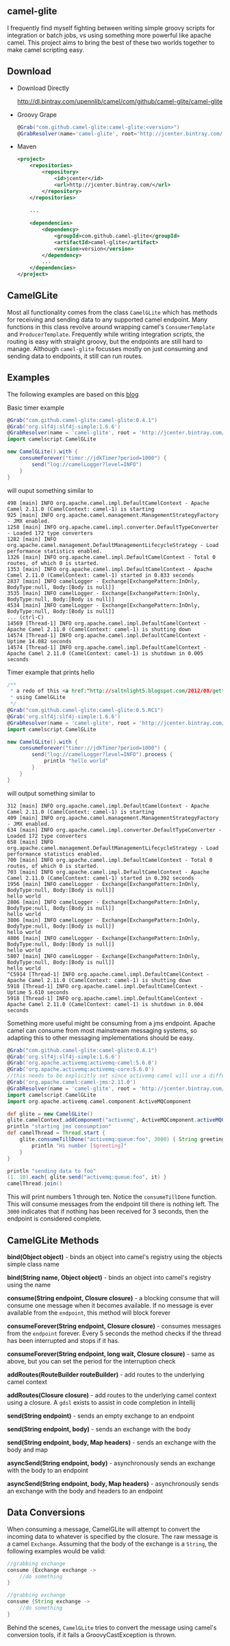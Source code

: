camel-glite
-----------

I frequently find myself fighting between writing simple groovy scripts for integration or batch jobs, vs using 
something more powerful like apache camel.  This project aims to bring the best of these two worlds together to
make camel scripting easy.

Download
--------
* Download Directly

    http://dl.bintray.com/upennlib/camel/com/github/camel-glite/camel-glite

* Groovy Grape

    ```groovy
    @Grab("com.github.camel-glite:camel-glite:<version>")
    @GrabResolver(name='camel-glite', root='http://jcenter.bintray.com/')    
    ```

* Maven

    ```xml
    <project>
        <repositories>
            <repository>
                <id>jcenter</id>
                <url>http://jcenter.bintray.com/</url>
            </repository>
        </repositories>
        
        ...
        
        <dependencies>
            <dependency>
                <groupId>com.github.camel-glite</groupId>
                <artifactId>camel-glite</artifact>
                <version>version</version>
            </dependency>
            ...
        </dependencies>
    </project>
    ```


CamelGLite
----------

Most all functionality comes from the class `CamelGLite` which has
methods for receiving and sending data to any supported camel endpoint.
Many functions in this class revolve around wrapping camel's `ConsumerTemplate`
and `ProducerTemplate`.  Frequently while writing integration scripts, the 
routing is easy with straight groovy, but the endpoints are still hard
to manage.  Although `camel-glite` focusses mostly on just consuming and
sending data to endpoints, it still can run routes.

Examples
--------

The following examples are based on this [blog](http://saltnlight5.blogspot.com/2012/08/getting-started-with-apache-camel-using.html)

Basic timer example

```groovy
@Grab("com.github.camel-glite:camel-glite:0.4.1")
@Grab('org.slf4j:slf4j-simple:1.6.6')
@GrabResolver(name = 'camel-glite', root = 'http://jcenter.bintray.com/')
import camelscript.CamelGLite

new CamelGLite().with {
    consumeForever("timer://jdkTimer?period=1000") {
        send("log://camelLogger?level=INFO")
    }
}
```

will ouput something similar to

```
498 [main] INFO org.apache.camel.impl.DefaultCamelContext - Apache Camel 2.11.0 (CamelContext: camel-1) is starting
925 [main] INFO org.apache.camel.management.ManagementStrategyFactory - JMX enabled.
1258 [main] INFO org.apache.camel.impl.converter.DefaultTypeConverter - Loaded 172 type converters
1282 [main] INFO org.apache.camel.management.DefaultManagementLifecycleStrategy - Load performance statistics enabled.
1326 [main] INFO org.apache.camel.impl.DefaultCamelContext - Total 0 routes, of which 0 is started.
1353 [main] INFO org.apache.camel.impl.DefaultCamelContext - Apache Camel 2.11.0 (CamelContext: camel-1) started in 0.833 seconds
2837 [main] INFO camelLogger - Exchange[ExchangePattern:InOnly, BodyType:null, Body:[Body is null]]
3535 [main] INFO camelLogger - Exchange[ExchangePattern:InOnly, BodyType:null, Body:[Body is null]]
4534 [main] INFO camelLogger - Exchange[ExchangePattern:InOnly, BodyType:null, Body:[Body is null]]
... (ctrl-C)
14569 [Thread-1] INFO org.apache.camel.impl.DefaultCamelContext - Apache Camel 2.11.0 (CamelContext: camel-1) is shutting down
14574 [Thread-1] INFO org.apache.camel.impl.DefaultCamelContext - Uptime 14.082 seconds
14574 [Thread-1] INFO org.apache.camel.impl.DefaultCamelContext - Apache Camel 2.11.0 (CamelContext: camel-1) is shutdown in 0.005 seconds
```

Timer example that prints hello

```groovy
/**
 * a redo of this <a href:"http://saltnlight5.blogspot.com/2012/08/getting-started-with-apache-camel-using.html">blog</a>
 * using CamelGLite
 */
@Grab("com.github.camel-glite:camel-glite:0.5.RC1")
@Grab('org.slf4j:slf4j-simple:1.6.6')
@GrabResolver(name = 'camel-glite', root = 'http://jcenter.bintray.com/')
import camelscript.CamelGLite

new CamelGLite().with {
    consumeForever("timer://jdkTimer?period=1000") {
        send("log://camelLogger?level=INFO").process {
            println "hello world"
        }
    }
}
```

will output something similar to

```
312 [main] INFO org.apache.camel.impl.DefaultCamelContext - Apache Camel 2.11.0 (CamelContext: camel-1) is starting
409 [main] INFO org.apache.camel.management.ManagementStrategyFactory - JMX enabled.
634 [main] INFO org.apache.camel.impl.converter.DefaultTypeConverter - Loaded 172 type converters
658 [main] INFO org.apache.camel.management.DefaultManagementLifecycleStrategy - Load performance statistics enabled.
700 [main] INFO org.apache.camel.impl.DefaultCamelContext - Total 0 routes, of which 0 is started.
703 [main] INFO org.apache.camel.impl.DefaultCamelContext - Apache Camel 2.11.0 (CamelContext: camel-1) started in 0.392 seconds
1956 [main] INFO camelLogger - Exchange[ExchangePattern:InOnly, BodyType:null, Body:[Body is null]]
hello world
2806 [main] INFO camelLogger - Exchange[ExchangePattern:InOnly, BodyType:null, Body:[Body is null]]
hello world
3806 [main] INFO camelLogger - Exchange[ExchangePattern:InOnly, BodyType:null, Body:[Body is null]]
hello world
4806 [main] INFO camelLogger - Exchange[ExchangePattern:InOnly, BodyType:null, Body:[Body is null]]
hello world
5807 [main] INFO camelLogger - Exchange[ExchangePattern:InOnly, BodyType:null, Body:[Body is null]]
hello world
^C5914 [Thread-1] INFO org.apache.camel.impl.DefaultCamelContext - Apache Camel 2.11.0 (CamelContext: camel-1) is shutting down
5918 [Thread-1] INFO org.apache.camel.impl.DefaultCamelContext - Uptime 5.610 seconds
5918 [Thread-1] INFO org.apache.camel.impl.DefaultCamelContext - Apache Camel 2.11.0 (CamelContext: camel-1) is shutdown in 0.004 seconds
```

Something more useful might be consuming from a jms endpoint.  Apache camel can consume from most mainstream messaging
systems, so adapting this to other messaging implementations should be easy.

```groovy
@Grab("com.github.camel-glite:camel-glite:0.4.1")
@Grab('org.slf4j:slf4j-simple:1.6.6')
@Grab('org.apache.activemq:activemq-camel:5.6.0')
@Grab('org.apache.activemq:activemq-core:5.6.0')
//this needs to be explicitly set since activemq-camel will use a different version
@Grab('org.apache.camel:camel-jms:2.11.0')
@GrabResolver(name = 'camel-glite', root = 'http://jcenter.bintray.com/')
import camelscript.CamelGLite
import org.apache.activemq.camel.component.ActiveMQComponent

def glite = new CamelGLite()
glite.camelContext.addComponent("activemq", ActiveMQComponent.activeMQComponent("vm://localhost?broker.persistent=false"))
println "starting jms consumption"
def camelThread = Thread.start {
    glite.consumeTillDone("activemq:queue:foo", 3000) { String greeting ->
        println "Hi number [$greeting]"
    }
}

println "sending data to foo"
(1..10).each{ glite.send("activemq:queue:foo", it) }
camelThread.join()
```

This will print numbers 1 through ten.  Notice the `consumeTillDone` function.  This will consume messages from the
endpoint till there is nothing left.  The `3000` indicates that if nothing has been received for 3 seconds, then the
endpoint is considered complete.

CamelGLite Methods
------------------
**bind(Object object)** - binds an object into camel's registry using the objects simple class name 

**bind(String name, Object object)** - binds an object into camel's registry using the name

**consume(String endpoint, Closure closure)** - a blocking consume that will consume one message when it becomes available.
If no message is ever available from the `endpoint`, this method will block forever

**consumeForever(String endpoint, Closure closure)** - consumes messages from the `endpoint` forever.  Every 5 seconds the 
method checks if the thread has been interrupted and stops if it has.

**consumeForever(String endpoint, long wait, Closure closure)** - same as above, but you can set the period for the 
interruption check

**addRoutes(RouteBuilder routeBuilder)** - add routes to the underlying camel context

**addRoutes(Closure closure)** - add routes to the underlying camel context using a closure.  A `gdsl` exists to assist in
code completion in Intellij

**send(String endpoint)** - sends an empty exchange to an endpoint

**send(String endpoint, body)** - sends an exchange with the body

**send(String endpoint, body, Map headers)** - sends an exchange with the body and map

**asyncSend(String endpoint, body)** - asynchronously sends an exchange with the body to an endpoint

**asyncSend(String endpoint, body, Map headers)** - asynchronously sends an exchange with the body and headers to an 
endpoint

Data Conversions
----------------

When consuming a message, CamelGLite will attempt to convert the incoming data to whatever is specified by the closure.
The raw message is a camel `Exchange`.  Assuming that the body of the exchange is a `String`, the following examples would
be valid:

```groovy
//grabbing exchange
consume {Exchange exchange ->
    //do something
}
```

```groovy
//grabbing exchange
consume {String exchange ->
    //do something
}
```

Behind the scenes, `CamelGLite` tries to convert the message using camel's conversion tools, if it fails a 
GroovyCastException is thrown.



